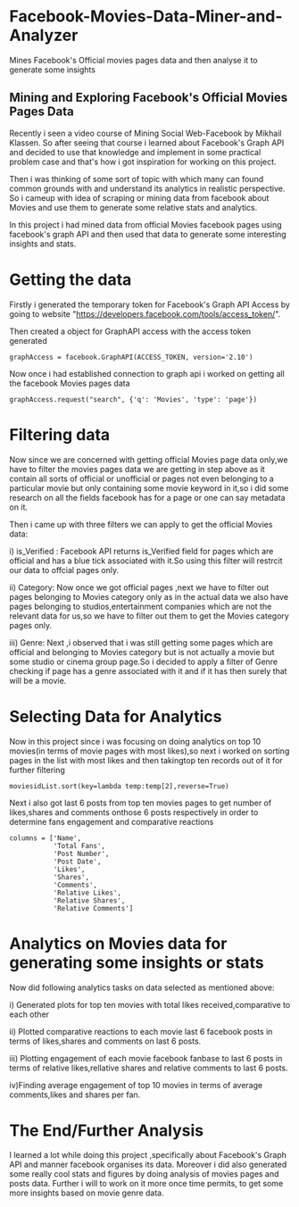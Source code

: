 # Facebook-Movies-Data-Miner-and-Analyzer

Mines Facebook's Official movies pages data and then analyse it to generate some insights

## **Mining and Exploring Facebook's Official Movies Pages Data**

Recently i seen a video course of Mining Social Web-Facebook by Mikhail Klassen. So after seeing that course i learned about Facebook's Graph API and decided to use that knowledge and implement in some practical problem case and that's how i got inspiration for working on this project.

Then i was thinking of some sort of topic with which many can found common grounds with and understand its analytics in realistic perspective. So i cameup with idea of scraping or mining data from facebook about Movies and use them to generate some relative stats and analytics.

In this project i had mined data from official Movies facebook pages using facebook's graph API and then used that data to generate some interesting insights and stats.

# Getting the data

Firstly i generated the temporary token for Facebook's Graph API Access by going to website "https://developers.facebook.com/tools/access_token/".

Then created a object for GraphAPI access with the access token generated

```
graphAccess = facebook.GraphAPI(ACCESS_TOKEN, version='2.10')
```

Now once i had established connection to graph api i worked on getting all the facebook Movies pages data
```
graphAccess.request("search", {'q': 'Movies', 'type': 'page'})
```

# Filtering data

Now since we are concerned with getting official Movies page data only,we have to filter the movies pages data we are getting in step above as it contain all sorts of official or unofficial or pages not even belonging to a particular movie but only containing some movie keyword in it,so i did some research on all the fields facebook has for a page or one can say metadata on it.

Then i came up with three filters we can apply to get the official Movies data:

i) is_Verified :
Facebook API returns is_Verified field for pages which are official and has a blue tick associated with it.So using this filter will restrcit our data to offcial pages only.

ii) Category:
Now once we got official pages ,next we have to filter out pages belonging to Movies category only as in the actual data we also have pages belonging to studios,entertainment companies which are not the relevant data for us,so we have to filter out them to get the Movies category pages only.

iii) Genre:
Next ,i observed that i was still getting some pages which are official and belonging to Movies category but is not actually a movie but some studio or cinema group page.So i decided to apply a filter of Genre checking if page has a genre associated with it and if it has then surely that will be a movie.

# Selecting Data for Analytics

Now in this project since i was focusing on doing analytics on top 10 movies(in terms of movie pages with most likes),so next i worked on sorting pages in the list with most likes and then takingtop ten records out of it for further filtering

```
moviesidList.sort(key=lambda temp:temp[2],reverse=True) 
```
Next i also got last 6 posts from top ten movies pages to get number of likes,shares and comments onthose 6 posts respectively in order to determine fans engagement and comparative reactions

```
columns = ['Name',
           'Total Fans',
           'Post Number',
           'Post Date',
           'Likes',
           'Shares',
           'Comments',
           'Relative Likes',
           'Relative Shares',
           'Relative Comments'] 
```

# Analytics on Movies data for generating some insights or stats

Now did following analytics tasks on data selected as mentioned above:

i) Generated plots for top ten movies with total likes received,comparative to each other

ii) Plotted comparative reactions to each movie last 6 facebook posts in terms of likes,shares and comments on last 6 posts.

iii) Plotting engagement of each movie facebook fanbase to last 6 posts in terms of relative likes,rellative shares and relative comments to last 6 posts.

iv)Finding average engagement of top 10 movies in terms of average comments,likes and shares per fan.


# The End/Further Analysis

I learned a lot while doing this project ,specifically about Facebook's Graph API and manner facebook organises its data.
Moreover i did also generated some really cool stats and figures by doing analysis of movies pages and posts data.
Further i will to work on it more once time permits, to get some more insights based on movie genre data.
